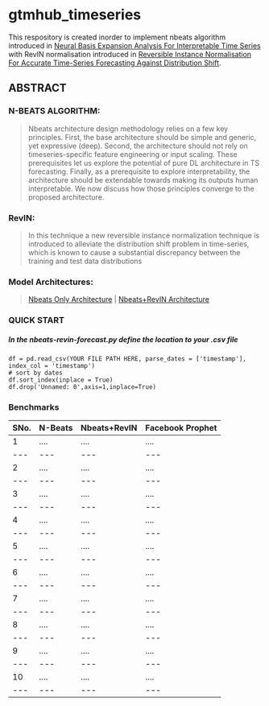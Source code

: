 # gtmhub_timeseries
This respository is created inorder to implement nbeats algorithm introduced in [Neural Basis Expansion Analysis For
Interpretable Time Series](https://arxiv.org/pdf/1905.10437.pdf) with RevIN normalisation introduced in [Reversible Instance Normalisation For
Accurate Time-Series Forecasting Against
Distribution Shift](https://openreview.net/pdf?id=cGDAkQo1C0p).

## ABSTRACT

### N-BEATS ALGORITHM:
> Nbeats architecture design methodology relies on a few key principles. First, the base architecture
should be simple and generic, yet expressive (deep). Second, the architecture should not rely on timeseries-specific feature engineering or input scaling. These prerequisites let us explore the potential
of pure DL architecture in TS forecasting. Finally, as a prerequisite to explore interpretability, the
architecture should be extendable towards making its outputs human interpretable. We now discuss
how those principles converge to the proposed architecture.

### RevIN:
> In this technique a new reversible instance normalization technique is introduced to alleviate the distribution shift problem in
time-series, which is known to cause a substantial discrepancy between the training and test data
distributions

### Model Architectures:
>[Nbeats Only Architecture](https://github.com/yes-its-shivam/gtmhub_timeseries/blob/main/nbeats.png) | [Nbeats+RevIN Architecture](https://github.com/yes-its-shivam/gtmhub_timeseries/blob/main/nbeats-revin.png)

### QUICK START

##### In the nbeats-revin-forecast.py define the location to your .csv file
```
df = pd.read_csv(YOUR FILE PATH HERE, parse_dates = ['timestamp'], index_col = 'timestamp')
# sort by dates
df.sort_index(inplace = True)
df.drop('Unnamed: 0',axis=1,inplace=True)
```

### Benchmarks
| SNo. | N-Beats | Nbeats+RevIN | Facebook Prophet |
| --- | --- | --- | --- |
| 1 | .... | .... | .... |
| --- | --- | --- | --- |
| 2 | .... | .... | .... |
| --- | --- | --- | --- |
| 3 | .... | .... | .... |
| --- | --- | --- | --- |
| 4 | .... | .... | .... |
| --- | --- | --- | --- |
| 5 | .... | .... | .... |
| --- | --- | --- | --- |
| 6 | .... | .... | .... |
| --- | --- | --- | --- |
| 7 | .... | .... | .... |
| --- | --- | --- | --- |
| 8 | .... | .... | .... |
| --- | --- | --- | --- |
| 9 | .... | .... | .... |
| --- | --- | --- | --- |
| 10 | .... | .... | .... |
| --- | --- | --- | --- |
